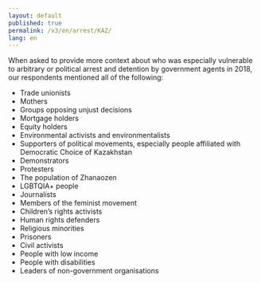 ```yaml
---
layout: default
published: true
permalink: /v3/en/arrest/KAZ/
lang: en
---
```


When asked to provide more context about who was especially vulnerable to arbitrary or political arrest and detention by government agents in 2018, our respondents mentioned all of the following:
-	Trade unionists
-	Mothers
-	Groups opposing unjust decisions
-	Mortgage holders
-	Equity holders
-	Environmental activists and environmentalists
-	Supporters of political movements, especially people affiliated with Democratic Choice of Kazakhstan
-	Demonstrators
-	Protesters
-	The population of Zhanaozen
-	LGBTQIA+ people
-	Journalists
-	Members of the feminist movement
-	Children’s rights activists
-	Human rights defenders
-	Religious minorities
-	Prisoners
-	Civil activists
-	People with low income
-	People with disabilities
-	Leaders of non-government organisations

